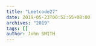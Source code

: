 ```yaml
---
title: "Leetcode27"
date: 2019-05-23T00:52:55+08:00
archives: "2019"
tags: []
author: John SMITH
---
```

